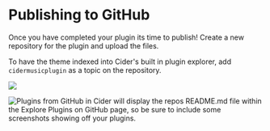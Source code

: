 # Publishing to GitHub

Once you have completed your plugin its time to publish! Create a new repository for the plugin and upload the files.

To have the theme indexed into Cider's built in plugin explorer, add `cidermusicplugin` as a topic on the repository.&#x20;

![](https://user-images.githubusercontent.com/19170969/163080100-1a370cfc-6968-401e-8a17-37e49070af7b.png)

![Plugins from GitHub in Cider will display the repos README.md file within the Explore Plugins on GitHub page, so be sure to include some screenshots showing off your plugins.](../.gitbook/assets/image.png)

